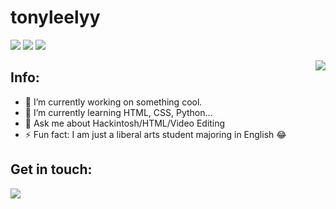 # tonyleelyy

![](https://img.shields.io/badge/-HTML5-e34f26?style=flat-square&logo=HTML5&logoColor=fff) ![](https://img.shields.io/badge/-Python-3571a0?style=flat-square&logo=Python&logoColor=fff) ![](https://img.shields.io/badge/-Hackintosh-grey?style=flat-square&logo=apple&logoColor=fff)

<a href="#">
<img align="right" src="https://github-readme-stats.vercel.app/api?username=tonyleelyy&show_icons=true&hide_border=true">
</a>

## Info:
- 🔭 I’m currently working on something cool.
- 🌱 I’m currently learning HTML, CSS, Python...
- 💬 Ask me about Hackintosh/HTML/Video Editing
- ⚡ Fun fact: I am just a liberal arts student majoring in English :joy:

## Get in touch:
[![](https://img.shields.io/badge/-https://tonyleelyy.top-0e83cd?style=flat-square&logo=Blogger&logoColor=fff)](https://tonyleelyy.top)
